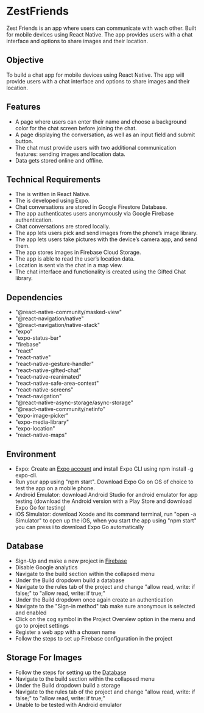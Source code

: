 # ZestFriends

Zest Friends is an app where users can communicate with wach other. Built for mobile devices using React Native. The app provides users with a chat interface and options to share images and their location.


## Objective
To build a chat app for mobile devices using React Native. The app will provide users with a chat interface and options to share images and their location.

## Features
- A page where users can enter their name and choose a background color for the chat screen before joining the chat. 
- A page displaying the conversation, as well as an input field and submit button. 
- The chat must provide users with two additional communication features: sending images and location data. 
- Data gets stored online and offline.

## Technical Requirements
- The is written in React Native. 
- The is developed using Expo. 
- Chat conversations are stored in Google Firestore Database. 
- The app authenticates users anonymously via Google Firebase authentication. 
- Chat conversations are stored locally. 
- The app lets users pick and send images from the phone’s image library. 
- The app lets users take pictures with the device’s camera app, and send them. 
- The app stores images in Firebase Cloud Storage. 
- The app is able to read the user’s location data.
- Location is sent via the chat in a map view. 
- The chat interface and functionality is created using the Gifted Chat library.

## Dependencies
- "@react-native-community/masked-view"
- "@react-navigation/native"
- "@react-navigation/native-stack"
- "expo"
- "expo-status-bar"
- "firebase"
- "react"
- "react-native"
- "react-native-gesture-handler"
- "react-native-gifted-chat"
- "react-native-reanimated"
- "react-native-safe-area-context"
- "react-native-screens"
- "react-navigation"
- "@react-native-async-storage/async-storage"
- "@react-native-community/netinfo"
- "expo-image-picker"
- "expo-media-library"
- "expo-location"
- "react-native-maps"

## Environment
- Expo: Create an [Expo account](https://expo.dev/signup) and install Expo CLI using npm install -g expo-cli.
- Run your app using "npm start". Download Expo Go on OS of choice to test the app on a mobile phone.
- Android Emulator: download Android Studio for android emulator for app testing (download the Android version with a Play Store and download Expo Go for testing)
- iOS Simulator: download Xcode and its command terminal, run "open -a Simulator" to open up the iOS, when you start the app using "npm start" you can press i to download Expo Go automatically

## Database
- Sign-Up and make a new project in [Firebase](https://firebase.google.com/)
- Disable Google analytics
- Navigate to the build section within the collapsed menu
- Under the Build dropdown build a database
- Navigate to the rules tab of the project and change "allow read, write: if false;" to  "allow read, write: if true;"
- Under the Build dropdown once again create an authentication
- Navigate to the "Sign-in method" tab make sure anonymous is selected and enabled
- Click on the cog symbol in the Project Overview option in the menu and go to project settings
- Register a web app with a chosen name
- Follow the steps to set up  Firebase configuration in the project

## Storage For Images
- Follow the steps for setting up the [Database](##Database)
- Navigate to the build section within the collapsed menu
- Under the Build dropdown build a storage
- Navigate to the rules tab of the project and change "allow read, write: if false;" to  "allow read, write: if true;"
- Unable to be tested with Android emulator
